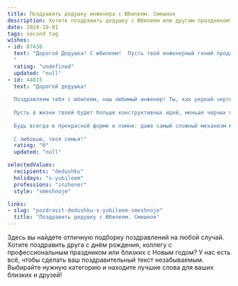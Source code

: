 ```yaml
---
title: Поздравить дедушку инженера с Юбилеем. Смешное
description: Хотите поздравить дедушку с Юбилеем или другим праздником? Наш ИИ создаст незабываемое поздравление, а вы обязательно выделитесь среди других.  
date: 2024-10-01
tags: second tag
wishes:
- id: 87430
  text: "Дорогой Дедушка! С юбилеем!  Пусть твой инженерный гений продолжает поражать нас своими изобретениями – хотя бы изобретением рецепта самого вкусного торта на свете!  Желаем тебе крепкого здоровья, чтобы хватило сил на все задуманные шедевры (и на внуков, конечно!), и море позитива,  чтобы  даже самые хитрые чертежи казались тебе  простым детским рисунком!  С праздником!
  "
  rating: "undefined"
  updated: "null"
- id: 44815
  text: "Дорогой дедушка!
  
  Поздравляем тебя с юбилеем, наш любимый инженер! Ты, как редкий чертеж, стал основой всех наших семейных построек и изобретений. Ты всегда находишь решение, даже когда у нас не хватает крепежа для смеха!
  
  Пусть в жизни твоей будет больше конструктивных идей, меньше черных полос, и чтобы каждый день радовал новым проектом счастья! Желаем, чтобы ни один схемотехник не смог обойти твою мудрость, а все учёные бы завидовали твоей способности делать из простого – гениальное!
  
  Будь всегда в прекрасной форме и помни: даже самый сложный механизм можно исправить, если вовремя закрутить шуруп! С юбилеем, мастер инженерного дела! Живи долго, смеши нас и не забывай делиться секретами своих гениальных изобретений!
  
  С любовью, твоя семья!"
  rating: "0"
  updated: "null"

selectedValues:
  recipients: "dedushku"
  holidays: "s-yubileem"
  professions: "inzhener"
  style: "smeshnoje"

links:
- slug: "pozdravit-dedushku-s-yubileem-smeshnoje"
  title: "Поздравить дедушку с Юбилеем. Смешное"
---
```


Здесь вы найдете отличную подборку поздравлений на любой случай. 
Хотите поздравить друга с днём рождения, коллегу с профессиональным праздником или близких с Новым годом? У нас есть всё, чтобы сделать ваш поздравительный текст незабываемым. Выбирайте нужную категорию и находите лучшие слова для ваших близких и друзей!
